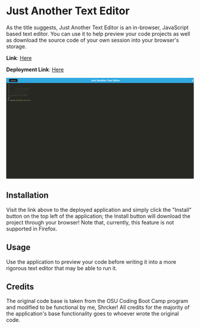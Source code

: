 # Just Another Text Editor

As the title suggests, Just Another Text Editor is an in-browser, JavaScript based text editor. You can use it to help preview your code projects as well as download the source code of your own session into your browser's storage.

**Link**: [Here](https://github.com/Shrcker/text-editor)

**Deployment Link**: [Here](https://text-editor-kqgg.onrender.com/)

![Project Screenshot](./resources/images/projectScreen.png)

## Installation

Visit the link above to the deployed application and simply click the "Install" button on the top left of the application; the Install button will download the project through your browser! Note that, currently, this feature is not supported in Firefox.

## Usage

Use the application to preview your code before writing it into a more rigorous text editor that may be able to run it.

## Credits

The original code base is taken from the OSU Coding Boot Camp program and modified to be functional by me, Shrcker! All credits for the majority of the application's base functionality goes to whoever wrote the original code.
